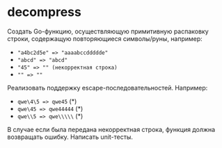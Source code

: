 # decompress

Создать Go-функцию, осуществляющую примитивную распаковку
строки, содержащую повторяющиеся символы/руны, например:

* ```"a4bc2d5e" => "aaaabccddddde"```
* ```"abcd" => "abcd"```
* ```"45" => "" (некорректная строка)```
* ```"" => ""```
 
Реализовать поддержку escape-последовательностей.
Например:

* ```qwe\4\5 => qwe45``` (\*)
* ```qwe\45 => qwe44444``` (\*)
* ```qwe\\5 => qwe\\\\\``` (\*)

В случае если была передана некорректная строка, функция
должна возвращать ошибку. Написать unit-тесты.